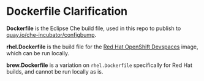 # Dockerfile Clarification

**Dockerfile** is the Eclipse Che build file, used in this repo to publish to [quay.io/che-incubator/configbump](https://quay.io/repository/che-incubator/configbump?tab=tags).

**rhel.Dockerfile** is the build file for the [Red Hat OpenShift Devspaces](https://github.com/redhat-developer/devspaces-images/tree/devspaces-3-rhel-8/devspaces-configbump) image, which can be run locally.

**brew.Dockerfile** is a variation on `rhel.Dockerfile` specifically for Red Hat builds, and cannot be run locally as is.